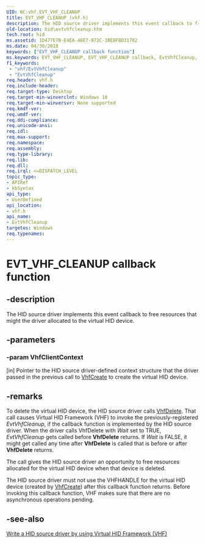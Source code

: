 ```yaml
---
UID: NC:vhf.EVT_VHF_CLEANUP
title: EVT_VHF_CLEANUP (vhf.h)
description: The HID source driver implements this event callback to free resources that might the driver allocated to the virtual HID device.
old-location: hid\evtvhfcleanup.htm
tech.root: hid
ms.assetid: 1D477E7B-E4EA-46E7-872C-3BEBFBD31702
ms.date: 04/30/2018
keywords: ["EVT_VHF_CLEANUP callback function"]
ms.keywords: EVT_VHF_CLEANUP, EVT_VHF_CLEANUP callback, EvtVhfCleanup, EvtVhfCleanup callback function [Human Input Devices], hid.evtvhfcleanup, vhf/EvtVhfCleanup
f1_keywords:
 - "vhf/EvtVhfCleanup"
 - "EvtVhfCleanup"
req.header: vhf.h
req.include-header: 
req.target-type: Desktop
req.target-min-winverclnt: Windows 10
req.target-min-winversvr: None supported
req.kmdf-ver: 
req.umdf-ver: 
req.ddi-compliance: 
req.unicode-ansi: 
req.idl: 
req.max-support: 
req.namespace: 
req.assembly: 
req.type-library: 
req.lib: 
req.dll: 
req.irql: <=DISPATCH_LEVEL
topic_type:
- APIRef
- kbSyntax
api_type:
- UserDefined
api_location:
- vhf.h
api_name:
- EvtVhfCleanup
targetos: Windows
req.typenames: 
---
```


# EVT_VHF_CLEANUP callback function


## -description


The HID source driver implements this event callback to free resources that might the driver allocated to the virtual HID device. 


## -parameters




### -param VhfClientContext 
[in]
Pointer to the HID source driver-defined context structure that the driver passed in the previous call to <a href="https://docs.microsoft.com/windows-hardware/drivers/ddi/vhf/nf-vhf-vhfcreate">VhfCreate</a> to create the virtual HID device.


## -remarks



To delete the virtual HID device, the HID source driver calls <a href="https://docs.microsoft.com/windows-hardware/drivers/ddi/vhf/nf-vhf-vhfdelete">VhfDelete</a>. That call causes Virtual HID Framework (VHF) to invoke the previously-registered <i>EvtVhfCleanup</i>, if the callback function is  implemented by the HID source driver.  When the driver calls VhfDelete with <i>Wait</i> set to TRUE, <i>EvtVhfCleanup</i> gets called before <b>VhfDelete</b> returns. If <i>Wait</i> is FALSE, it might get called any time after <b>VhfDelete</b> is called that is before or after <b>VhfDelete</b> returns.

The call gives the HID source driver an opportunity to free resources allocated for the virtual HID device when that device is deleted. 

The HID source driver must not use the VHFHANDLE for the virtual HID device (created by <a href="https://docs.microsoft.com/windows-hardware/drivers/ddi/vhf/nf-vhf-vhfcreate">VhfCreate</a>) after this callback function returns. Before invoking this callback function, VHF makes sure that there are no asynchronous operations pending.




## -see-also




<a href="https://docs.microsoft.com/windows-hardware/drivers/hid/virtual-hid-framework--vhf-">Write a HID source driver by using Virtual HID Framework (VHF)</a>
 

 

